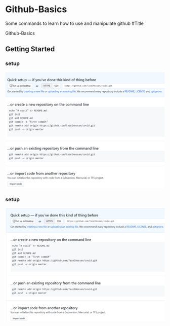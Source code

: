 # Github-Basics
Some commands to learn how to use and manipulate github
#Title

Github-Basics

## Getting Started
### setup
![Setup](/first-git-images/Quick-Setup-1.png)

### setup
![Setup](/first-git-images/Quick-Setup-2.png)
